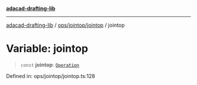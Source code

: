 [**adacad-drafting-lib**](../../../../README.md)

***

[adacad-drafting-lib](../../../../modules.md) / [ops/jointop/jointop](../README.md) / jointop

# Variable: jointop

> `const` **jointop**: [`Operation`](../../../../objects/datatypes/type-aliases/Operation.md)

Defined in: ops/jointop/jointop.ts:128
